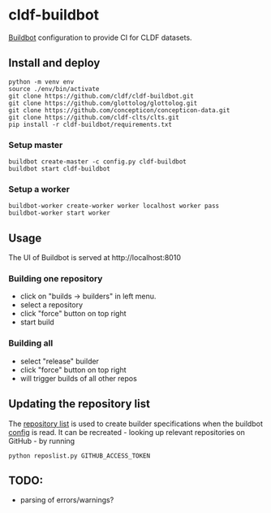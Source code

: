 # cldf-buildbot

[Buildbot](http://buildbot.net/) configuration to provide CI for CLDF datasets.


## Install and deploy

```shell script
python -m venv env
source ./env/bin/activate
git clone https://github.com/cldf/cldf-buildbot.git
git clone https://github.com/glottolog/glottolog.git
git clone https://github.com/concepticon/concepticon-data.git
git clone https://github.com/cldf-clts/clts.git
pip install -r cldf-buildbot/requirements.txt
```


### Setup master

```shell script
buildbot create-master -c config.py cldf-buildbot
buildbot start cldf-buildbot
````

### Setup a worker

```shell script
buildbot-worker create-worker worker localhost worker pass
buildbot-worker start worker
```


## Usage

The UI of Buildbot is served at http://localhost:8010

### Building one repository

* click on "builds -> builders" in left menu.
* select a repository
* click "force" button on top right
* start build

### Building all

* select "release" builder
* click "force" button on top right
* will trigger builds of all other repos


## Updating the repository list

The [repository list](reposlist.json) is used to create builder specifications when the buildbot
[config](config.py) is read. It can be recreated - looking up relevant repositories on GitHub - by
running
```
python reposlist.py GITHUB_ACCESS_TOKEN
```


## TODO:

* parsing of errors/warnings?
